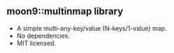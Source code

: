 ## moon9::multinmap library
- A simple multi-any-key/value (N-keys/1-value) map.
- No dependencies.
- MIT licensed.
